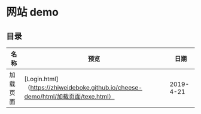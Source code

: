 # 网站 demo

## 目录
名称      | 预览                                                                               |日期
----------|-----------------------------------------------------------------------------------|---------
加载页面  |[Login.html]（https://zhiweideboke.github.io/cheese-demo/html/加载页面/texe.html）   |2019-4-21
